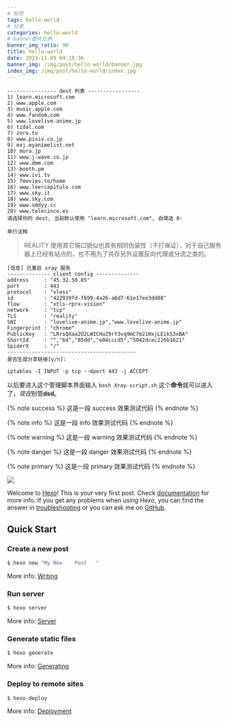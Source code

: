 ```yaml
---
# 标签
tags: hello-world
# 分类
categories: hello-world
# banner图片比例
banner_img_ratio: 90
title: hello-world
date: 2023-11-09 04:18:36
banner_img: /img/post/hello-world/banner.jpg
index_img: /img/post/hello-world/index.jpg
---
```


```stylus
---------------- dest 列表 -----------------
1) learn.microsoft.com
2) www.apple.com
3) music.apple.com
4) www.fandom.com
5) www.lovelive-anime.jp
6) tidal.com
7) zoro.to
8) www.pixiv.co.jp
9) mxj.myanimelist.net
10) mora.jp
11) www.j-wave.co.jp
12) www.dmm.com
13) booth.pm
14) www.ivi.tv
15) fmovies.to/home
16) www.leercapitulo.com
17) www.sky.it
18) www.sky.com
19) www.smdyy.cc
20) www.telecinco.es
请选择你的 dest, 当前默认使用 "learn.microsoft.com", 自填选 0:
```

`单行注释`

> REALITY 使用其它端口貌似也具有相同伪装性（不打保证），对于自己服务器上已经有站点的，也不用为了共存另外设置反向代理或分流之类的。

```routeros
[信息] 已重启 xray 服务
-------------- client config --------------
address     : "45.32.50.85"
port        : 443
protocol    : "vless"
id          : "422939fd-f699-4a26-a6d7-61e17ee3dd88"
flow        : "xtls-rprx-vision"
network     : "tcp"
TLS         : "reality"
SNI         : "lovelive-anime.jp","www.lovelive-anime.jp"
Fingerprint : "chrome"
PublicKey   : "LRrsQXaa2O2LWICHuZ9rY3vq9mC7m2iHxjLEikS3xBA"
ShortId     : "","6d","85dd","e04cccd5","5042dcec226b1621"
SpiderX     : "/"
------------------------------------------
是否生成分享链接[y/n]:
```

<!-- 块引用 -->

```css
iptables -I INPUT -p tcp --dport 443 -j ACCEPT
```

以后要进入这个管理脚本界面输入 `bash Xray-script.sh` 这个**命令**就可以进入了，*现在*别管**dsd**。

{%  note  success  %}
这是一段 success 效果测试代码
{%  endnote %}

{%  note  info  %}
这是一段 info 效果测试代码
{%  endnote %}

{%  note  warning  %}
这是一段 warning 效果测试代码
{%  endnote %}

{%  note  danger  %}
这是一段 danger 效果测试代码
{%  endnote %}

{%  note  primary  %}
这是一段 primary 效果测试代码
{%  endnote %}

![](https://i0.wp.com/www.additudemag.com/wp-content/uploads/2016/11/78_8_Diagnose_Kids_Autism-Misdiagnosis_Slideshow_78_girl-father-playroom_ts_83480810.jpg)

Welcome to [Hexo](https://hexo.io/)! This is your very first post. Check [documentation](https://hexo.io/docs/) for more info. If you get any problems when using Hexo, you can find the answer in [troubleshooting](https://hexo.io/docs/troubleshooting.html) or you can ask me on [GitHub](https://github.com/hexojs/hexo/issues).

## Quick Start

### Create a new post

```bash
$ hexo new "My New    Post   "
```

More info: [Writing](https://hexo.io/docs/writing.html)

### Run server

```bash
$ hexo server
```

More info: [Server](https://hexo.io/docs/server.html)

### Generate static files

```bash
$ hexo generate
```

More info: [Generating](https://hexo.io/docs/generating.html)

### Deploy to remote sites

```bash
$ hexo deploy
```

More info: [Deployment](https://hexo.io/docs/one-command-deployment.html)
